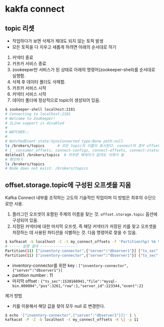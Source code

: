 # kakfa connect

## topic 리셋

* 작업하다가 보면 삭제가 제대도 되지 않는 토픽 발생
* 모든 토픽을 다 지우고 새롭게 하려면 아래의 순서대로 하기

1. 커넥터 종료
2. 카프카 서비스 종료
3. zookeeper만 서비스가 된 상태로 아래의 명령어(zookeeper-shell)를 순서대로 실행함.
4. 삭제 후 데이터 폴더도 삭제함.
5. 카프카 서비스 시작
6. 커넥터 서비스 시작
7. 데이터 폴더에 정상적으로 topic이 생성되어 있음.

```bash
$ zookeeper-shell localhost:2181
# Connecting to localhost:2181
# Welcome to ZooKeeper!
# JLine support is disabled
# 
# WATCHER::
# 
# WatchedEvent state:SyncConnected type:None path:null
ls /brokers/topics      # 모든 topic의 이름이 표시된다. connect의 경우 offset 토픽도 모두 표시된다.
# [__consumer_offsets, connect-configs, connect-offsets, connect-status]
deleteall /brokers/topics  # 아무런 메세지가 없어도 삭제가 됨
# 확인하기
ls /brokers/topics
# Node does not exist: /brokers/topics
```

## offset.storage.topic에 구성된 오프셋을 지움

Kafka Connect 내부를 조작하는 고도의 기술적인 작업이며 이 방법은 최후의 수단으로만 사용.

1. 플러그인 오프셋이 포함된 주제의 이름을 찾는 것. ```offset.storage.topic``` 옵션에 구성되어 있음.
2. 지정된 커넥터에 대한 마지막 오프셋, 즉 해당 커넥터가 저장된 키를 찾고 오프셋을 저장하는 데 사용된 파티션을 식별하는 것. 다음 명령어로 찾을 수 있음.

```bash
$ kafkacat -b localhost -C -t my_connect_offsets -f 'Partition(%p) %k %s\n'
# ----- 실행 결과 -----------------
Partition(11) ["inventory-connector",{"server":"dbserver1"}] {"ts_sec":1530088501,"file":"mysql-bin.000003","pos":817,"row":1,"server_id":223344,"event":2}
Partition(11) ["inventory-connector",{"server":"dbserver1"}] {"ts_sec":1530168941,"file":"mysql-bin.000004","pos":3261,"row":1,"server_id":223344,"event":2}
```

* inventory-connector를 위한 key : ```["inventory-connector",{"server":"dbserver1"}]```
* partition number : 11
* 마지막 offset : ```{"ts_sec":1530168941,"file":"mysql-bin.000004","pos":3261,"row":1,"server_id":223344,"event":2}```

제거 방법
* 키를 이용해서 해당 값을 찾아 모두 null 로 변경한다.

```bash
$ echo '["inventory-connector",{"server":"dbserver1"}]|' | \
kafkacat -P -Z -b localhost -t my_connect_offsets -K \| -p 11
```
